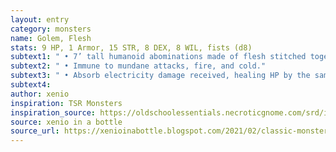 ```yaml
---
layout: entry 
category: monsters
name: Golem, Flesh
stats: 9 HP, 1 Armor, 15 STR, 8 DEX, 8 WIL, fists (d8)
subtext1: " • 7’ tall humanoid abominations made of flesh stitched together."
subtext2: " • Immune to mundane attacks, fire, and cold."
subtext3: " • Absorb electricity damage received, healing HP by the same amount instead."
subtext4: 
author: xenio
inspiration: TSR Monsters
inspiration_source: https://oldschoolessentials.necroticgnome.com/srd/index.php/Monster_Descriptions
source: xenio in a bottle
source_url: https://xenioinabottle.blogspot.com/2021/02/classic-monsters-for-cairnito-part-1.html
---
```

